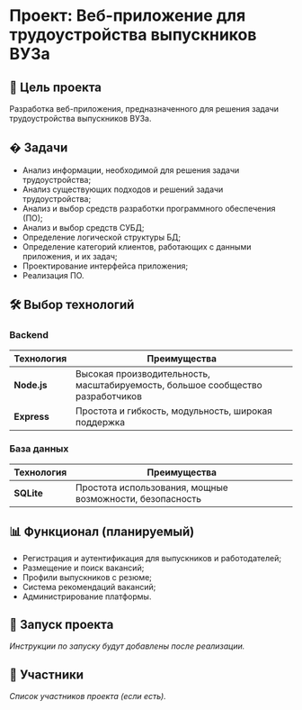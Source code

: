 # Проект: Веб-приложение для трудоустройства выпускников ВУЗа

## 📌 Цель проекта
Разработка веб-приложения, предназначенного для решения задачи трудоустройства выпускников ВУЗа.

## � Задачи
- Анализ информации, необходимой для решения задачи трудоустройства;
- Анализ существующих подходов и решений задачи трудоустройства;
- Анализ и выбор средств разработки программного обеспечения (ПО);
- Анализ и выбор средств СУБД;
- Определение логической структуры БД;
- Определение категорий клиентов, работающих с данными приложения, и их задач;
- Проектирование интерфейса приложения;
- Реализация ПО.

## 🛠️ Выбор технологий

### Backend
| Технология | Преимущества |
|------------|--------------|
| **Node.js** | Высокая производительность, масштабируемость, большое сообщество разработчиков |
| **Express** | Простота и гибкость, модульность, широкая поддержка |

### База данных
| Технология | Преимущества |
|------------|--------------|
| **SQLite**  | Простота использования, мощные возможности, безопасность |

## 📊 Функционал (планируемый)
- Регистрация и аутентификация для выпускников и работодателей;
- Размещение и поиск вакансий;
- Профили выпускников с резюме;
- Система рекомендаций вакансий;
- Администрирование платформы.

## 🚀 Запуск проекта
*Инструкции по запуску будут добавлены после реализации.*

## 👥 Участники
*Список участников проекта (если есть).*

